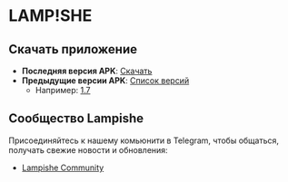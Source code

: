 # LAMP!SHE



## Скачать приложение

- **Последняя версия APK**: [Скачать](http://apk.lampishe.cc)
- **Предыдущие версии APK**: [Список версий](http://apk.lampishe.cc/?tag={tag})
  - Например: [1.7](http://apk.lampishe.cc/?tag=1.7)

## Сообщество Lampishe

Присоединяйтесь к нашему комьюнити в Telegram, чтобы общаться, получать свежие новости и обновления:

- [Lampishe Community](https://t.me/+SpDMAlZFs0QxZTk0)
